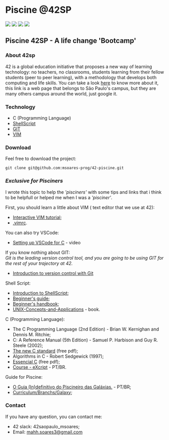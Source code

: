 # Piscine @42SP
![](https://img.shields.io/badge/Piscine-42SP-blueviolet)
![](https://img.shields.io/badge/%C3%89cole-42SP-blue)
![](https://img.shields.io/badge/Language-C-yellowgreen)
![](https://img.shields.io/badge/Language-ShellScript-green)
## Piscine 42SP - A life change 'Bootcamp'

### About 42sp
42 is a global education initiative that proposes a new way of learning technology: no teachers, no classrooms, students learning from their fellow students (peer to peer learning), with a methodology that develops both computing and life skills. You can take a look [here](https://www.42sp.org.br/) to know more about it, this link is a web page that belongs to São Paulo's campus, but they are many others campus around the world, just google it.

### Technology
*  C (Programming Language)
* [ShellScript](https://www.shellscript.sh/)
* [GIT](https://git-scm.com/)
* [VIM](https://www.vim.org/)

### Download
Feel free to download the project:
```
git clone git@github.com:msoares-prog/42-piscine.git
```

### *Exclusive for Pisciners*
I wrote this topic to help the *'pisciners'* with some tips and links that i think to be helpfull or helped me when I was a *'pisciner'*.

First, you should learn a little about VIM ( text editor that we use at 42):
* [Interactive VIM tutorial](https://www.openvim.com/);
* [.vimrc](https://www.linode.com/docs/tools-reference/tools/introduction-to-vim-customization/).

You can also try VSCode:
* [Setting up VSCode for C](https://www.youtube.com/watch?v=mWzOu-_VNAk) - video

If you know nothing about GIT:  
*Git is the leading version control tool, and you are going to be using GIT for the rest of your trajectory at 42.*

* [Introduction to version control with Git](https://docs.microsoft.com/en-us/learn/paths/intro-to-vc-git/)

Shell Script:
* [Introduction to ShellScript](http://linuxcommand.org/lc3_wss0020.php);
* [Beginner's guide](https://www.howtogeek.com/67469/the-beginners-guide-to-shell-scripting-the-basics/);
* [Beginner's handbook](http://www.freeos.com/guides/lsst/);
* [UNIX-Concepts-and-Applications](https://github.com/nimeshneema/UNIX-Concepts-and-Applications) - book.

C (Programming Language):
* The C Programming Language (2nd Edition) - Brian W. Kernighan and Dennis M. Ritchie;
* C: A Reference Manual (5th Edition) - Samuel P. Harbison and Guy R. Steele (2002);
* [The new C standard](http://www.knosof.co.uk/cbook/cbook.html) (free pdf);
* Algorithms in C - Robert Sedgewick (1997);
* [Essencial C](http://cslibrary.stanford.edu/101/EssentialC.pdf) (free pdf);
* [Course - eXcript](http://excript.com/curso-c.html) - PT/BR.

Guide for Piscine:
* [O Guia (In)definitivo do Piscineiro das Galáxias.](https://medium.com/@italobalbino/o-guia-in-definitivo-do-piscineiro-das-gal%C3%A1xias-4f3a3baa6327) - PT/BR;
* [Curriculum/Branchs/Galaxy](https://github.com/psprawka/42_Projects);

### Contact
If you have any question, you can contact me:  

* 42 slack: 42saopaulo_msoares;    
* Email: mahh.soares3@gmail.com

